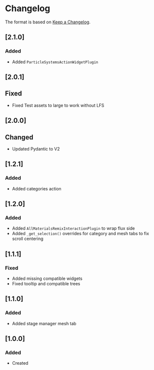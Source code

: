# Changelog
The format is based on [Keep a Changelog](https://keepachangelog.com/en/1.0.0/).

## [2.1.0]
### Added
- Added `ParticleSystemsActionWidgetPlugin`

## [2.0.1]
## Fixed
- Fixed Test assets to large to work without LFS

## [2.0.0]
## Changed
- Updated Pydantic to V2

## [1.2.1]
### Added
- Added categories action

## [1.2.0]
### Added
- Added `AllMaterialsRemixInteractionPlugin` to wrap flux side
- Added `_get_selection()` overrides for category and mesh tabs to fix scroll centering

## [1.1.1]
### Fixed
- Added missing compatible widgets
- Fixed tooltip and compatible trees

## [1.1.0]
### Added
- Added stage manager mesh tab

## [1.0.0]
### Added
- Created
